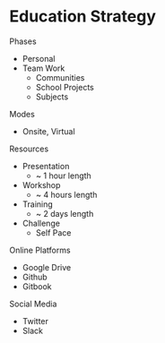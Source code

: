 # Education Strategy

Phases

- Personal
- Team Work
  - Communities
  - School Projects
  - Subjects

Modes

- Onsite, Virtual

Resources

- Presentation
  - ~ 1 hour length
- Workshop
  - ~ 4 hours length
- Training
  - ~ 2 days length
- Challenge
  - Self Pace

Online Platforms

- Google Drive
- Github
- Gitbook
  
Social Media

- Twitter
- Slack